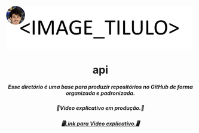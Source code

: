 <img align="center" style='position: fixed' width=50 src="https://github.com/NavajasThomaz/RepositoryModel/blob/main/static/images/3x4Redonda.png?raw=true" />

<div align="center">
<img align="center" width=500 src="https://github.com/NavajasThomaz/RepositoryModel/blob/main/static/images/image_titulo.png?raw=true" />
<h1>api</h>
</div>
<div align="center">
</div>

##### <div align="center">Esse diretório é uma base para produzir repositórios no GitHub de forma organizada e padronizada.</div>

##### <div align="center">🎥Video explicativo em produção.🎥</div>

##### <div align="center"><a href=https://youtu.be>🖥️Link para Video explicativo.🖥️</a></div>